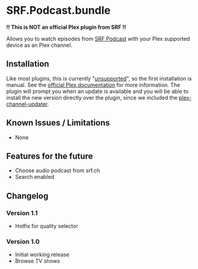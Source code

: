# SRF.Podcast.bundle

**!! This is NOT an official Plex plugin from SRF !!**

Allows you to watch episodes from [SRF Podcast](http://www.srf.ch/podcasts/) with your Plex supported device as an Plex channel.

## Installation

Like most plugins, this is currently "[unsupported](https://support.plex.tv/hc/en-us/articles/201375863-Channels-from-Other-Sources)", so the first installation is manual. See the [official Plex documentation](https://support.plex.tv/hc/en-us/articles/201187656-How-do-I-manually-install-a-channel-) for more information. The plugin will prompt you when an update is available and you will be able to install the new version directly over the plugin, since we included the [plex-channel-updater](https://github.com/kolsys/plex-channel-updater).

## Known Issues / Limitations

* None

## Features for the future

* Choose audio podcast from srf.ch
* Search enabled

## Changelog

### Version 1.1

* Hotfix for quality selector

### Version 1.0

* Initial working release
* Browse TV shows
